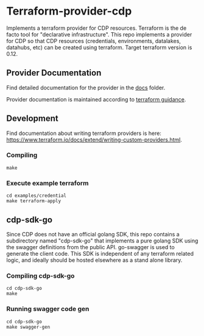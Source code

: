 # Terraform-provider-cdp

Implements a terraform provider for CDP resources. Terraform is the de facto tool for "declarative infrastructure". This repo
implements a provider for CDP so that CDP resources (credentials, environments, datalakes, datahubs, etc) can be created using
terraform. Target terraform version is 0.12.

## Provider Documentation

Find detailed documentation for the provider in the [docs](./docs) folder.

Provider documentation is maintained according to [terraform guidance](https://www.terraform.io/docs/registry/providers/docs.html).

## Development

Find documentation about writing terraform providers is here: https://www.terraform.io/docs/extend/writing-custom-providers.html.

### Compiling
```
make
```

### Execute example terraform
```
cd examples/credential
make terraform-apply
```

## cdp-sdk-go
Since CDP does not have an official golang SDK, this repo contains a subdirectory named "cdp-sdk-go" that implements a pure
golang SDK using the swagger definitions from the public API. go-swagger is used to generate the client code. This SDK is
independent of any terraform related logic, and ideally should be hosted elsewhere as a stand alone library.

### Compiling cdp-sdk-go
```
cd cdp-sdk-go
make
```

### Running swagger code gen
```
cd cdp-sdk-go
make swagger-gen
```
